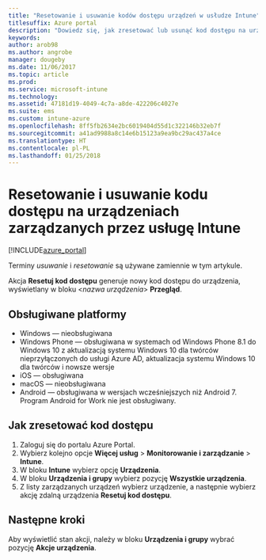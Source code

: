 ```yaml
---
title: "Resetowanie i usuwanie kodów dostępu urządzeń w usłudze Intune"
titlesuffix: Azure portal
description: "Dowiedz się, jak zresetować lub usunąć kod dostępu na urządzeniach zarządzanych za pomocą usługi Intune."
keywords: 
author: arob98
ms.author: angrobe
manager: dougeby
ms.date: 11/06/2017
ms.topic: article
ms.prod: 
ms.service: microsoft-intune
ms.technology: 
ms.assetid: 47181d19-4049-4c7a-a8de-422206c4027e
ms.suite: ems
ms.custom: intune-azure
ms.openlocfilehash: 8ff5fb2634e2bc6019404d55d1c322146b32eb7f
ms.sourcegitcommit: a41ad9988a8c14e6b15123a9ea9bc29ac437a4ce
ms.translationtype: HT
ms.contentlocale: pl-PL
ms.lasthandoff: 01/25/2018
---
```

# <a name="reset-and-remove-the-passcode-on-intune-managed-devices"></a>Resetowanie i usuwanie kodu dostępu na urządzeniach zarządzanych przez usługę Intune


[!INCLUDE[azure_portal](./includes/azure_portal.md)]

Terminy *usuwanie* i *resetowanie* są używane zamiennie w tym artykule.

Akcja **Resetuj kod dostępu** generuje nowy kod dostępu do urządzenia, wyświetlany w bloku <*nazwa urządzenia*> **Przegląd**.

## <a name="supported-platforms"></a>Obsługiwane platformy

- Windows — nieobsługiwana
- Windows Phone — obsługiwana w systemach od Windows Phone 8.1 do Windows 10 z aktualizacją systemu Windows 10 dla twórców nieprzyłączonych do usługi Azure AD, aktualizacja systemu Windows 10 dla twórców i nowsze wersje
- iOS — obsługiwana
- macOS — nieobsługiwana
- Android — obsługiwana w wersjach wcześniejszych niż Android 7. Program Android for Work nie jest obsługiwany.

## <a name="how-to-reset-a-passcode"></a>Jak zresetować kod dostępu

1. Zaloguj się do portalu Azure Portal.
2. Wybierz kolejno opcje **Więcej usług** > **Monitorowanie i zarządzanie** > **Intune**.
3. W bloku **Intune** wybierz opcję **Urządzenia**.
4. W bloku **Urządzenia i grupy** wybierz pozycję **Wszystkie urządzenia**.
5. Z listy zarządzanych urządzeń wybierz urządzenie, a następnie wybierz akcję zdalną urządzenia **Resetuj kod dostępu**.

## <a name="next-steps"></a>Następne kroki

Aby wyświetlić stan akcji, należy w bloku **Urządzenia i grupy** wybrać pozycję **Akcje urządzenia**.
